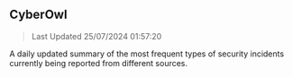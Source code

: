 ## CyberOwl 
> Last Updated 25/07/2024 01:57:20 


A daily updated summary of the most frequent types of security incidents currently being reported from different sources.

